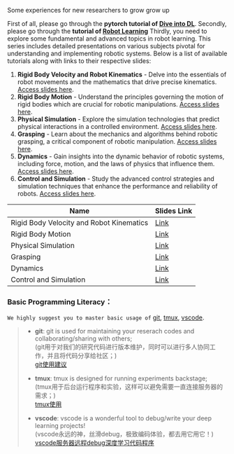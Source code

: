 Some experiences for new researchers to grow grow up

First of all, please go through the **pytorch tutorial of [Dive into DL](https://tangshusen.me/Dive-into-DL-PyTorch/#/)**.
Secondly, please go through the **tutorial of [Robot Learning](https://github.com/yun-long/Foundations-of-Robotics)**
Thirdly, you need to explore some fundamental and advanced topics in robot learning. This series includes detailed presentations on various subjects pivotal for understanding and implementing robotic systems. Below is a list of available tutorials along with links to their respective slides:

1. **Rigid Body Velocity and Robot Kinematics** - Delve into the essentials of robot movements and the mathematics that drive precise kinematics. [Access slides here](https://drive.google.com/file/d/1ixiKV7CuxPZ2aAlfIZsgqmhifvooNib8/view?usp=sharing).
2. **Rigid Body Motion** - Understand the principles governing the motion of rigid bodies which are crucial for robotic manipulations. [Access slides here](https://drive.google.com/file/d/11ua6esUY5KX0DGpbcGq2-itSqjBE0dN2/view?usp=sharing).
3. **Physical Simulation** - Explore the simulation technologies that predict physical interactions in a controlled environment. [Access slides here](https://drive.google.com/file/d/1CwxFYVzX-xa-XWv0fr52ys9-iUxIfhdB/view?usp=sharing).
4. **Grasping** - Learn about the mechanics and algorithms behind robotic grasping, a critical component of robotic manipulation. [Access slides here](https://drive.google.com/file/d/1LZNkFThQZcYGeWvcAG5oqLcWVj4x_rF1/view?usp=sharing).
5. **Dynamics** - Gain insights into the dynamic behavior of robotic systems, including force, motion, and the laws of physics that influence them. [Access slides here](https://drive.google.com/file/d/1S8QNAXQIviIt9JfvsfJPzwdnvJH8IIbQ/view?usp=sharing).
6. **Control and Simulation** - Study the advanced control strategies and simulation techniques that enhance the performance and reliability of robots. [Access slides here](https://drive.google.com/file/d/17WYHFkB5bJqSq3P19kJ6TSQROSTcP1XA/view?usp=sharing).


| Name                                      | Slides Link                   |
|-------------------------------------------|-------------------------------|
| Rigid Body Velocity and Robot Kinematics  | [Link](https://drive.google.com/file/d/1ixiKV7CuxPZ2aAlfIZsgqmhifvooNib8/view?usp=sharing)                    |
| Rigid Body Motion                         | [Link](https://drive.google.com/file/d/11ua6esUY5KX0DGpbcGq2-itSqjBE0dN2/view?usp=sharing)                    |
| Physical Simulation                       | [Link](https://drive.google.com/file/d/1CwxFYVzX-xa-XWv0fr52ys9-iUxIfhdB/view?usp=sharing)                    |
| Grasping                                  | [Link](https://drive.google.com/file/d/1LZNkFThQZcYGeWvcAG5oqLcWVj4x_rF1/view?usp=sharing)                    |
| Dynamics                                  | [Link](https://drive.google.com/file/d/1S8QNAXQIviIt9JfvsfJPzwdnvJH8IIbQ/view?usp=sharing)                    |
| Control and Simulation                    | [Link](https://drive.google.com/file/d/17WYHFkB5bJqSq3P19kJ6TSQROSTcP1XA/view?usp=sharing)                    |


### Basic Programming Literacy：
`We highly suggest you to master basic usage of` [git](https://pan.baidu.com/s/1Vqt6CU7M-7YaKMDZgfYmsg), [tmux](https://pan.baidu.com/s/1ikcNPMHhaWE1rtcPQCJIag), [vscode](https://pan.baidu.com/s/16Q-MQpCUhMpzh2W4mtCPbA).

> * **git**: git is used for maintaining your reserach codes and collaborating/sharing with others;  
> (git用于对我们的研究代码进行版本维护，同时可以进行多人协同工作，并且将代码分享给社区；)  
> [git使用建议](https://pan.baidu.com/s/1Vqt6CU7M-7YaKMDZgfYmsg)
> 
> * **tmux**: tmux is designed for running experiments backstage;  
> (tmux用于后台运行程序和实验，这样可以避免需要一直连接服务器的需求；)  
> [tmux使用](https://pan.baidu.com/s/1ikcNPMHhaWE1rtcPQCJIag)
> 
> * **vscode**: vscode is a wonderful tool to debug/write your deep learning projects!  
> (vscode永远的神，丝滑debug，极致编码体验，都去用它用它！)  
> [vscode服务器远程debug深度学习代码程序](https://pan.baidu.com/s/16Q-MQpCUhMpzh2W4mtCPbA) 


